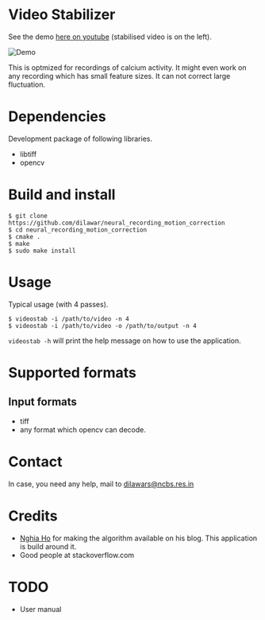 # Video Stabilizer 

See the demo [here on youtube](https://youtu.be/vGjIFvzOOQ8) (stabilised video is on the left).

![![Demo](https://img.youtube.com/vi/GjIFvzOOQ8/0.jpg)](https://youtu.be/vGjIFvzOOQ8)

This is optmized for recordings of calcium activity. It might even work on any recording which has small feature sizes. It 
can not correct large fluctuation.

# Dependencies 

Development package of following libraries.

- libtiff
- opencv 

# Build and install 

    $ git clone https://github.com/dilawar/neural_recording_motion_correction
    $ cd neural_recording_motion_correction
    $ cmake .
    $ make 
    $ sudo make install

# Usage 

Typical usage (with 4 passes).

    $ videostab -i /path/to/video -n 4 
    $ videostab -i /path/to/video -o /path/to/output -n 4

`videostab -h` will print the help message on how to use the application.

# Supported formats 

## Input formats

- tiff 
- any format which opencv can decode.

# Contact 

In case, you need any help,  mail to dilawars@ncbs.res.in

# Credits 

- [Nghia Ho](http://nghiaho.com/?p=2093) for making the algorithm available on
  his blog. This application is build around it.
- Good people at stackoverflow.com

# TODO

- User manual 
